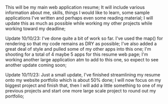 This will be my main web application resume; It will include various information about me, skills, things I would like to learn, some sample applications I've written and perhaps even some reading material; I will update this as much as possible while working my other projects while working toward my deadline;

Update 10/10/23: I've done quite a bit of work so far. I've used the map() for rendering so that my code remains as DRY as possible; I've also added a great deal of style and pulled some of my other apps into this one; I'm shooting for a total of 4 maybe 5 apps for this resume web page; I'm working another large application atm to add to this one, so expect to see another update coming soon;

Update 10/11/23: Just a small update, I've finished streamlining my resume onto my website portfolio which is about 50% done; I will now focus on my biggest project and finish that, then I will add a little something to one of my previous projects and start one more large scale project to round out my portfolio;
